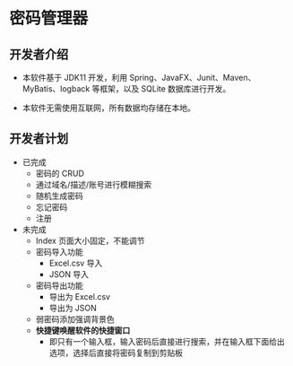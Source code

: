 # 密码管理器

## 开发者介绍
- 本软件基于 JDK11 开发，利用 Spring、JavaFX、Junit、Maven、MyBatis、logback 等框架，以及 SQLite 数据库进行开发。


- 本软件无需使用互联网，所有数据均存储在本地。

## 开发者计划
- 已完成
  - 密码的 CRUD
  - 通过域名/描述/账号进行模糊搜索
  - 随机生成密码
  - 忘记密码
  - 注册
- 未完成
   - Index 页面大小固定，不能调节
   - 密码导入功能
     - Excel.csv 导入
     - JSON 导入
   - 密码导出功能
     - 导出为 Excel.csv
     - 导出为 JSON
   - 弱密码添加强调背景色
   - **快捷键唤醒软件的快捷窗口**
     - 即只有一个输入框，输入密码后直接进行搜索，并在输入框下面给出选项，选择后直接将密码复制到剪贴板